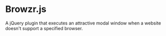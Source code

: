 Browzr.js
=========

A jQuery plugin that executes an attractive modal window when a website doesn't support a specified browser.
